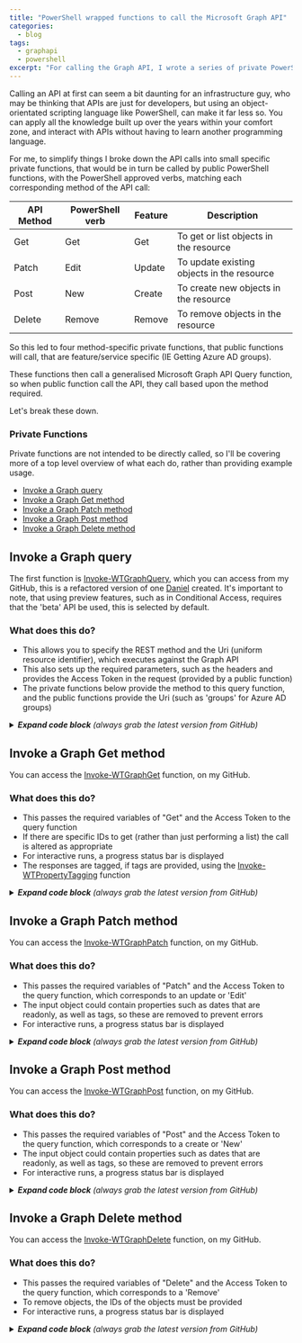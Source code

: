 ```yaml
---
title: "PowerShell wrapped functions to call the Microsoft Graph API"
categories:
  - blog
tags:
  - graphapi
  - powershell
excerpt: "For calling the Graph API, I wrote a series of private PowerShell functions, that public PowerShell functions will call to do the work..."
---
```

Calling an API at first can seem a bit daunting for an infrastructure guy, who may be thinking that APIs are just for developers, but using an object-orientated scripting language like PowerShell, can make it far less so. You can apply all the knowledge built up over the years within your comfort zone, and interact with APIs without having to learn another programming language.

For me, to simplify things I broke down the API calls into small specific private functions, that would be in turn be called by public PowerShell functions, with the PowerShell approved verbs, matching each corresponding method of the API call:

| API Method | PowerShell verb | Feature | Description                                |
|------------|-----------------|---------|--------------------------------------------|
| Get        | Get             | Get     | To get or list objects in the resource     |
| Patch      | Edit            | Update  | To update existing objects in the resource |
| Post       | New             | Create  | To create new objects in the resource      |
| Delete     | Remove          | Remove  | To remove objects in the resource          |

So this led to four method-specific private functions, that public functions will call, that are feature/service specific (IE Getting Azure AD groups).

These functions then call a generalised Microsoft Graph API Query function, so when public function call the API, they call based upon the method required.

Let's break these down.

### Private Functions
Private functions are not intended to be directly called, so I'll be covering more of a top level overview of what each do, rather than providing example usage.
- [Invoke a Graph query](#invoke-a-graph-query)
- [Invoke a Graph Get method](#invoke-a-graph-get-method)
- [Invoke a Graph Patch method](#invoke-a-graph-patch-method)
- [Invoke a Graph Post method](#invoke-a-graph-post-method)
- [Invoke a Graph Delete method](#invoke-a-graph-delete-method)

## Invoke a Graph query
The first function is [Invoke-WTGraphQuery][function-query], which you can access from my GitHub, this is a refactored version of one [Daniel][dan-blog] created. It's important to note, that using preview features, such as in Conditional Access, requires that the 'beta' API be used, this is selected by default.

### What does this do? <!-- omit in toc -->
- This allows you to specify the REST method and the Uri (uniform resource identifier), which executes against the Graph API
- This also sets up the required parameters, such as the headers and provides the Access Token in the request (provided by a public function)
- The private functions below provide the method to this query function, and the public functions provide the Uri (such as 'groups' for Azure AD groups)

<details>
  <summary><em><strong>Expand code block</strong> (always grab the latest version from GitHub)</em></summary>

```powershell
function Invoke-WTGraphQuery {
    [cmdletbinding()]
    param (
        [parameter(
            Mandatory = $true,
            ValueFromPipeLineByPropertyName = $true,
            HelpMessage = "The HTTP method for the Microsoft Graph call"
        )]
        [ValidateSet("Get", "Patch", "Post", "Delete", "Put")]
        [string]$Method,
        [parameter(
            Mandatory = $true,
            ValueFromPipeLineByPropertyName = $true,
            HelpMessage = "The Uniform Resource Identifier for the Microsoft Graph API call"
        )]
        [string]$Uri,
        [parameter(
            Mandatory = $false,
            ValueFromPipeLineByPropertyName = $true,
            HelpMessage = "The request body of the Microsoft Graph API call"
        )]
        [string]$Body,
        [parameter(
            Mandatory = $false,
            ValueFromPipeLineByPropertyName = $true,
            ValueFromPipeLine = $true,
            HelpMessage = "The access token, obtained from executing Get-WTGraphAccessToken"
        )]
        [string]$AccessToken,
        [parameter(
            Mandatory = $false,
            ValueFromPipeLineByPropertyName = $true,
            HelpMessage = "Specify whether to exclude features in preview, a production API version will be used instead"
        )]
        [switch]$ExcludePreviewFeatures
    )
    Begin {
        try {
            # Variables
            $ResourceUrl = "https://graph.microsoft.com"
            $ContentType = "application/json"
            $ApiVersion = "beta" # If preview features are in use, the "beta" API must be used

            # Force TLS 1.2
            [Net.ServicePointManager]::SecurityProtocol = [Net.SecurityProtocolType]::Tls12
        }
        catch {
            Write-Error -Message $_.Exception
            throw $_.exception
        }
    }
    Process {
        try {
            if ($AccessToken) {

                # Change the API version if features in preview are to be excluded
                if ($ExcludePreviewFeatures) {
                    $ApiVersion = "v1.0"
                }

                $HeaderParameters = @{
                    "Content-Type"  = "application\json"
                    "Authorization" = "Bearer $AccessToken"
                }

                # Create an empty array to store the result
                $QueryRequest = @()
                $QueryResult = @()

                # If the request is to get data, invoke without a body, otherwise append body
                if ($Method -eq "GET") {
                    $QueryRequest = Invoke-RestMethod `
                        -Headers $HeaderParameters `
                        -Uri $ResourceUrl/$ApiVersion/$Uri `
                        -UseBasicParsing `
                        -Method $Method `
                        -ContentType $ContentType
                }
                else {
                    $QueryRequest = Invoke-RestMethod `
                        -Headers $HeaderParameters `
                        -Uri $ResourceUrl/$ApiVersion/$Uri `
                        -UseBasicParsing `
                        -Method $Method `
                        -ContentType $ContentType `
                        -Body $Body
                }
                
                # Check if a value, and if not, an ID is returned, adding either to the query result, ignoring null objects
                if ($QueryRequest.value) {
                    $QueryResult += $QueryRequest.value
                }
                elseif ($QueryRequest.id) {
                    $QueryResult += $QueryRequest
                }

                # Invoke REST methods and fetch data until there are no pages left
                if ("$ResourceUrl/$Uri" -notlike "*`$top*") {
                    while ($QueryRequest."@odata.nextLink") {
                        $QueryRequest = Invoke-RestMethod `
                            -Headers $HeaderParameters `
                            -Uri $QueryRequest."@odata.nextLink" `
                            -UseBasicParsing `
                            -Method $Method `
                            -ContentType $ContentType

                        $QueryResult += $QueryRequest.value
                    }
                }
                
                # Return query result
                $QueryResult
            }
            else {
                $ErrorMessage = "No access token specified, obtain an access token object from Get-WTGraphAccessToken"
                Write-Error $ErrorMessage
                throw $ErrorMessage
            }
        }
        catch {
            Write-Error -Message $_.Exception
            throw $_.exception
        }
    }
    End {
        try {
            
        }
        catch {
            Write-Error -Message $_.Exception
            throw $_.exception
        }
    }
}
```

</details>

## Invoke a Graph Get method
You can access the [Invoke-WTGraphGet][function-get] function, on my GitHub.

### What does this do? <!-- omit in toc -->
- This passes the required variables of "Get" and the Access Token to the query function
- If there are specific IDs to get (rather than just performing a list) the call is altered as appropriate
- For interactive runs, a progress status bar is displayed
- The responses are tagged, if tags are provided, using the [Invoke-WTPropertyTagging][function-tag] function

<details>
  <summary><em><strong>Expand code block</strong> (always grab the latest version from GitHub)</em></summary>

```powershell
function Invoke-WTGraphGet {
    [cmdletbinding()]
    param (
        [parameter(
            Mandatory = $false,
            ValueFromPipeLineByPropertyName = $true,
            HelpMessage = "The access token, obtained from executing Get-WTGraphAccessToken"
        )]
        [string]$AccessToken,
        [parameter(
            Mandatory = $false,
            ValueFromPipeLineByPropertyName = $true,
            HelpMessage = "Specify whether to exclude features in preview, a production API version will be used instead"
        )]
        [switch]$ExcludePreviewFeatures,
        [parameter(
            Mandatory = $false,
            ValueFromPipeLineByPropertyName = $true,
            ValueFromPipeLine = $true,
            HelpMessage = "The specific record ids to be returned"
        )]
        [Alias("id")]
        [string[]]$IDs,
        [parameter(
            Mandatory = $false,
            ValueFromPipeLineByPropertyName = $true,
            HelpMessage = "The uniform resource indicator"
        )]
        [string]$Uri,
        [parameter(
            Mandatory = $false,
            ValueFromPipeLineByPropertyName = $true,
            HelpMessage = "The optional tags that could be evaluated in the response"
        )]
        [string[]]$Tags,
        [parameter(
            Mandatory = $false,
            ValueFromPipeLineByPropertyName = $true,
            HelpMessage = "The activity being performed"
        )]
        [string]$Activity
    )
    Begin {
        try {
            # Function definitions
            $Functions = @(
                "GraphAPI\Private\Invoke-WTGraphQuery.ps1"
                "Toolkit\Public\Invoke-WTPropertyTagging.ps1"
            )

            # Function dot source
            foreach ($Function in $Functions) {
                . $Function
            }

            # Variables
            $Method = "Get"
            $Counter = 1
            $PropertyToTag = "DisplayName"
            
            # Output current activity
            Write-Host $Activity
        }
        catch {
            Write-Error -Message $_.Exception
            throw $_.exception
        }
    }
    Process {
        try {
            if ($AccessToken) {

                # Build parameters
                $Parameters = @{
                    Method = $Method
                }
                if ($ExcludePreviewFeatures) {
                    $Parameters.Add("ExcludePreviewFeatures", $true)
                }
                
                # If specific policies are specified, get each, otherwise, get all policies
                if ($IDs) {
                    $QueryResponse = foreach ($ID in $IDs) {
                        
                        # Output progress
                        if ($IDs.count -gt 1) {
                            Write-Host "Processing Query $Counter of $($IDs.count) with ID: $ID"
                                                
                            # Create progress bar
                            $PercentComplete = (($counter / $IDs.count) * 100)
                            Write-Progress -Activity $Activity `
                                -PercentComplete $PercentComplete `
                                -CurrentOperation $ID
                        }
                        else {
                            Write-Host "Processing Query with ID: $ID"
                        }

                        # Increment counter
                        $counter++

                        # Get Query
                        $AccessToken | Invoke-WTGraphQuery `
                            @Parameters `
                            -Uri $Uri/$ID
                    }
                }
                else {
                    $QueryResponse = $AccessToken | Invoke-WTGraphQuery `
                        @Parameters `
                        -Uri $Uri
                }

                # If there is a response, and tags are defined, evaluate the response for tags or return without tagging
                if ($QueryResponse) {
                    if ($Tags) {
                        Invoke-WTPropertyTagging -Tags $Tags -QueryResponse $QueryResponse -PropertyToTag $PropertyToTag
                    }
                    else {
                        $QueryResponse
                    }
                }
            }
            else {
                $ErrorMessage = "No access token specified, obtain an access token object from Get-WTGraphAccessToken"
                Write-Error $ErrorMessage
                throw $ErrorMessage
            }
        }
        catch {
            Write-Error -Message $_.Exception
            throw $_.exception
        }
    }
    End {
        try {
            
        }
        catch {
            Write-Error -Message $_.Exception
            throw $_.exception
        }
    }
}
```

</details>

## Invoke a Graph Patch method
You can access the [Invoke-WTGraphPatch][function-patch] function, on my GitHub.

### What does this do? <!-- omit in toc -->
- This passes the required variables of "Patch" and the Access Token to the query function, which corresponds to an update or 'Edit'
- The input object could contain properties such as dates that are readonly, as well as tags, so these are removed to prevent errors
- For interactive runs, a progress status bar is displayed

<details>
  <summary><em><strong>Expand code block</strong> (always grab the latest version from GitHub)</em></summary>

```powershell
function Invoke-WTGraphPatch {
    [cmdletbinding()]
    param (
        [parameter(
            Mandatory = $false,
            ValueFromPipeLineByPropertyName = $true,
            HelpMessage = "The access token, obtained from executing Get-WTGraphAccessToken"
        )]
        [string]$AccessToken,
        [parameter(
            Mandatory = $false,
            ValueFromPipeLineByPropertyName = $true,
            HelpMessage = "Specify whether to exclude features in preview, a production API version will be used instead"
        )]
        [switch]$ExcludePreviewFeatures,
        [parameter(
            Mandatory = $true,
            ValueFromPipeLineByPropertyName = $true,
            ValueFromPipeLine = $true,
            HelpMessage = "The objects to be patched"
        )]
        [pscustomobject]$InputObject,
        [parameter(
            Mandatory = $false,
            ValueFromPipeLineByPropertyName = $true,
            HelpMessage = "The uniform resource indicator"
        )]
        [string]$Uri,
        [parameter(
            Mandatory = $false,
            ValueFromPipeLineByPropertyName = $true,
            HelpMessage = "The activity being performed"
        )]
        [string]$Activity,
        [parameter(
            Mandatory = $false,
            ValueFromPipeLineByPropertyName = $true,
            HelpMessage = "Properties that may exist that need to be removed prior to creation"
        )]
        [string[]]$CleanUpProperties
    )
    Begin {
        try {
            # Function definitions
            $Functions = @(
                "GraphAPI\Private\Invoke-WTGraphQuery.ps1"
            )

            # Function dot source
            foreach ($Function in $Functions) {
                . $Function
            }

            # Variables
            $Method = "Patch"
            $Counter = 1

            # Output current activity
            Write-Host $Activity
        }
        catch {
            Write-Error -Message $_.Exception
            throw $_.exception
        }
    }
    Process {
        try {
            if ($AccessToken) {

                # Build parameters
                $Parameters = @{
                    Method = $Method
                }
                if ($ExcludePreviewFeatures) {
                    $Parameters.Add("ExcludePreviewFeatures", $true)
                }

                # If there are objects to update, foreach query with a query id
                if ($InputObject) {
                    
                    foreach ($Object in $InputObject) {
                        
                        # Update query ID, and if exists continue
                        $ObjectID = $Object.id
                        $ObjectDisplayName = $Object.displayName
                        if ($ObjectID) {

                            # Remove properties that are not valid for when updating objects
                            if ($CleanUpProperties) {
                                foreach ($Property in $CleanUpProperties) {
                                    $Object.PSObject.Properties.Remove("$Property")
                                }
                            }
                            
                            # Convert query object to JSON
                            $Object = $Object | ConvertTo-Json -Depth 10
                            
                            # Output progress
                            if ($InputObject.count -gt 1) {
                                Write-Host "Processing Query $Counter of $($InputObject.count) with ID: $ObjectID"

                                # Create progress bar
                                $PercentComplete = (($counter / $InputObject.count) * 100)
                                Write-Progress -Activity $Activity `
                                    -PercentComplete $PercentComplete `
                                    -CurrentOperation $ObjectDisplayName
                            }
                            else {
                                Write-Host "Processing Query with ID: $ObjectID"
                            }

                            # Increment counter
                            $counter++
                            
                            # Create query, with one second intervals to prevent throttling
                            Start-Sleep -Seconds 1
                            $AccessToken | Invoke-WTGraphQuery `
                                @Parameters `
                                -Uri $Uri/$ObjectID `
                                -Body $Object `
                            | Out-Null
                        }
                        else {
                            $ErrorMessage = "No IDs are specified, to update an object, an ID is required"
                            Write-Error $ErrorMessage
                        }
                    }
                }
                else {
                    $ErrorMessage = "There are no objects to be updated, to update an object, one must be supplied"
                    Write-Error $ErrorMessage
                    throw $ErrorMessage
                }
            }
            else {
                $ErrorMessage = "No access token specified, obtain an access token object from Get-WTGraphAccessToken"
                Write-Error $ErrorMessage
                throw $ErrorMessage
            }
        }
        catch {
            $ErrorMessage = "An exception has occurred, common reasons include patching properties that are not valid"
            Write-Error $ErrorMessage
            Write-Error -Message $_.Exception
            throw $_.exception
        }
    }
    End {
        try {
            
        }
        catch {
            Write-Error -Message $_.Exception
            throw $_.exception
        }
    }
}
```

</details>

## Invoke a Graph Post method
You can access the [Invoke-WTGraphPost][function-post] function, on my GitHub.

### What does this do? <!-- omit in toc -->
- This passes the required variables of "Post" and the Access Token to the query function, which corresponds to a create or 'New'
- The input object could contain properties such as dates that are readonly, as well as tags, so these are removed to prevent errors
- For interactive runs, a progress status bar is displayed

<details>
  <summary><em><strong>Expand code block</strong> (always grab the latest version from GitHub)</em></summary>

```powershell
function Invoke-WTGraphPost {
    [cmdletbinding()]
    param (
        [parameter(
            Mandatory = $false,
            ValueFromPipeLineByPropertyName = $true,
            HelpMessage = "The access token, obtained from executing Get-WTGraphAccessToken"
        )]
        [string]$AccessToken,
        [parameter(
            Mandatory = $false,
            ValueFromPipeLineByPropertyName = $true,
            HelpMessage = "Specify whether to exclude features in preview, a production API version will be used instead"
        )]
        [switch]$ExcludePreviewFeatures,
        [parameter(
            Mandatory = $false,
            ValueFromPipeLineByPropertyName = $true,
            ValueFromPipeLine = $true,
            HelpMessage = "The objects to be created"
        )]
        [pscustomobject]$InputObject,
        [parameter(
            Mandatory = $false,
            ValueFromPipeLineByPropertyName = $true,
            HelpMessage = "The uniform resource indicator"
        )]
        [string]$Uri,
        [parameter(
            Mandatory = $false,
            ValueFromPipeLineByPropertyName = $true,
            HelpMessage = "The activity being performed"
        )]
        [string]$Activity,
        [parameter(
            Mandatory = $false,
            ValueFromPipeLineByPropertyName = $true,
            HelpMessage = "Properties that may exist that need to be removed prior to creation"
        )]
        [string[]]$CleanUpProperties
    )
    Begin {
        try {
            # Function definitions
            $Functions = @(
                "GraphAPI\Private\Invoke-WTGraphQuery.ps1"
            )

            # Function dot source
            foreach ($Function in $Functions) {
                . $Function
            }

            # Variables
            $Method = "Post"
            $Counter = 1
            
            # Output current activity
            Write-Host $Activity

        }
        catch {
            Write-Error -Message $_.Exception
            throw $_.exception
        }
    }
    Process {
        try {
            if ($AccessToken) {

                # Build parameters
                $Parameters = @{
                    Method = $Method
                    Uri    = $Uri
                }
                if ($ExcludePreviewFeatures) {
                    $Parameters.Add("ExcludePreviewFeatures", $true)
                }

                # If there are policies to deploy, for each
                if ($InputObject) {
                    
                    foreach ($Object in $InputObject) {

                        # Remove properties that are not valid for when creating new objects
                        if ($CleanUpProperties) {
                            foreach ($Property in $CleanUpProperties) {
                                $Object.PSObject.Properties.Remove("$Property")
                            }
                        }
                        
                        # Update displayname variable prior to object conversion to JSON
                        $ObjectDisplayName = $Object.displayName

                        # Convert Query object to JSON
                        $Object = $Object | ConvertTo-Json -Depth 10

                        # Output progress
                        if ($InputObject.count -gt 1) {
                            if ($ObjectDisplayName) {
                                Write-Host "Processing Query $Counter of $($InputObject.count) with Display Name: $ObjectDisplayName"
                            }
                            else {
                                Write-Host "Processing Query $Counter of $($InputObject.count)"
                            }

                            # Create progress bar
                            $PercentComplete = (($counter / $InputObject.count) * 100)
                            Write-Progress -Activity $Activity `
                                -PercentComplete $PercentComplete `
                                -CurrentOperation $ObjectDisplayName
                        }
                        else {
                            if ($ObjectDisplayName) {
                                Write-Host "Processing Query with Display Name: $ObjectDisplayName"
                            }
                            else {
                                Write-Host "Processing Query"
                            }
                        }
                        
                        # Increment counter
                        $counter++

                        # Create record, with one second intervals to prevent throttling
                        Start-Sleep -Seconds 1
                        $AccessToken | Invoke-WTGraphQuery `
                            @Parameters `
                            -Body $Object
                    }
                }
                else {
                    $ErrorMessage = "There are no objects to be created, to create an object, one must be supplied"
                    Write-Error $ErrorMessage
                    throw $ErrorMessage
                }
            }
            else {
                $ErrorMessage = "No access token specified, obtain an access token object from Get-WTGraphAccessToken"
                Write-Error $ErrorMessage
                throw $ErrorMessage
            }
        }
        catch {
            $ErrorMessage = "An exception has occurred, common reasons include posting properties that are not valid"
            Write-Error $ErrorMessage
            Write-Error -Message $_.Exception
            throw $_.exception
        }
    }
    End {
        try {
            
        }
        catch {
            Write-Error -Message $_.Exception
            throw $_.exception
        }
    }
}
```

</details>

## Invoke a Graph Delete method
You can access the [Invoke-WTGraphDelete][function-delete] function, on my GitHub.

### What does this do? <!-- omit in toc -->
- This passes the required variables of "Delete" and the Access Token to the query function, which corresponds to a 'Remove'
- To remove objects, the IDs of the objects must be provided
- For interactive runs, a progress status bar is displayed

<details>
  <summary><em><strong>Expand code block</strong> (always grab the latest version from GitHub)</em></summary>

```powershell
function Invoke-WTGraphDelete {
    [cmdletbinding()]
    param (
        [parameter(
            Mandatory = $false,
            ValueFromPipeLineByPropertyName = $true,
            HelpMessage = "The access token, obtained from executing Get-WTGraphAccessToken"
        )]
        [string]$AccessToken,
        [parameter(
            Mandatory = $false,
            ValueFromPipeLineByPropertyName = $true,
            HelpMessage = "Specify whether to exclude features in preview, a production API version will be used instead"
        )]
        [switch]$ExcludePreviewFeatures,
        [parameter(
            Mandatory = $true,
            ValueFromPipeLineByPropertyName = $true,
            ValueFromPipeLine = $true,
            HelpMessage = "The specific record ids to be returned"
        )]
        [Alias("id")]
        [string[]]$IDs,
        [parameter(
            Mandatory = $true,
            ValueFromPipeLineByPropertyName = $true,
            HelpMessage = "The uniform resource indicator"
        )]
        [string]$Uri,
        [parameter(
            Mandatory = $true,
            ValueFromPipeLineByPropertyName = $true,
            HelpMessage = "The activity being performed"
        )]
        [string]$Activity
    )
    Begin {
        try {

            # Function definitions
            $Functions = @(
                "GraphAPI\Private\Invoke-WTGraphQuery.ps1"
            )

            # Function dot source
            foreach ($Function in $Functions) {
                . $Function
            }

            # Variables
            $Method = "Delete"
            $Counter = 1

            # Output current activity
            Write-Host $Activity

        }
        catch {
            Write-Error -Message $_.Exception
            throw $_.exception
        }
    }
    Process {
        try {
            if ($AccessToken) {

                # Build parameters
                $Parameters = @{
                    Method = $Method
                }
                if ($ExcludePreviewFeatures) {
                    $Parameters.Add("ExcludePreviewFeatures", $true)
                }

                # If there are objects to be removed, 
                if ($IDs) {
                    foreach ($ID in $IDs) {

                        # Output progress
                        if ($IDs.count -gt 1) {
                            Write-Host "Processing Query $Counter of $($IDs.count) with ID: $ID"

                            # Create progress bar
                            $PercentComplete = (($counter / $IDs.count) * 100)
                            Write-Progress -Activity $Activity `
                                -PercentComplete $PercentComplete `
                                -CurrentOperation $ID
                        }
                        else {
                            Write-Host "Processing Query with ID: $ID"
                        }
                        
                        # Increment counter
                        $counter++

                        # Remove record, one second apart to prevent throttling
                        Start-Sleep -Seconds 1
                        $AccessToken | Invoke-WTGraphQuery `
                            @Parameters `
                            -Uri $Uri/$ID `
                        | Out-Null
                    }
                }
                else {
                    $ErrorMessage = "No IDs are specified, to remove an object, an ID is required"
                    Write-Error $ErrorMessage
                    throw $ErrorMessage
                }
            }
            else {
                $ErrorMessage = "No access token specified, obtain an access token object from Get-WTGraphAccessToken"
                Write-Error $ErrorMessage
                throw $ErrorMessage
            }
        }
        catch {
            Write-Error -Message $_.Exception
            throw $_.exception
        }
    }
    End {
        try {
            
        }
        catch {
            Write-Error -Message $_.Exception
            throw $_.exception
        }
    }
}
```

</details>

[dan-blog]: https://danielchronlund.com/2020/11/26/azure-ad-conditional-access-policy-design-baseline-with-automatic-deployment-support/
[function-get]: https://github.com/wesley-trust/GraphAPI/blob/main/Private/Invoke-WTGraphGet.ps1
[function-patch]: https://github.com/wesley-trust/GraphAPI/blob/main/Private/Invoke-WTGraphPatch.ps1
[function-post]: https://github.com/wesley-trust/GraphAPI/blob/main/Private/Invoke-WTGraphPost.ps1
[function-delete]: https://github.com/wesley-trust/GraphAPI/blob/main/Private/Invoke-WTGraphDelete.ps1
[function-query]: https://github.com/wesley-trust/GraphAPI/blob/main/Private/Invoke-WTGraphQuery.ps1
[function-tag]: https://github.com/wesley-trust/ToolKit/blob/main/Public/Invoke-WTPropertyTagging.ps1